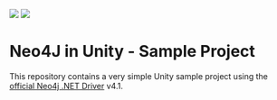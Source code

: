 
[![](https://img.shields.io/badge/Unity-2019.3.10f1-blue.svg?style=flat)](https://unity3d.com/get-unity/download/archive)
[![](https://img.shields.io/badge/Neo4J-4.0.0+-blue.svg?style=flat)](https://neo4j.com/developer/neo4j-desktop/)

# Neo4J in Unity - Sample Project

This repository contains a very simple Unity sample project using the [official Neo4j .NET Driver](https://github.com/neo4j/neo4j-dotnet-driver) v4.1. 
